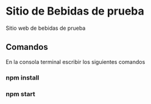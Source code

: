 # Sitio de Bebidas de prueba

Sitio web de bebidas de prueba

## Comandos

En la consola terminal escribir los siguientes comandos

### npm install

### npm start
